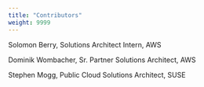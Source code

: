 ```yaml
---
title: "Contributors"
weight: 9999
---
```


<!--
Copyright Amazon.com, Inc. or its affiliates. All Rights Reserved.
SPDX-License-Identifier: MIT-0
-->

Solomon Berry, Solutions Architect Intern, AWS

Dominik Wombacher, Sr. Partner Solutions Architect, AWS

Stephen Mogg, Public Cloud Solutions Architect, SUSE